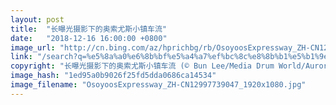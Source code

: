 ```yaml
---
layout: post
title:  "长曝光摄影下的奥索尤斯小镇车流"
date:   "2018-12-16 16:00:00 +0800"
image_url: "http://cn.bing.com/az/hprichbg/rb/OsoyoosExpressway_ZH-CN12997739047_1920x1080.jpg"
link: "/search?q=%e5%8a%a0%e6%8b%bf%e5%a4%a7%ef%bc%8c%e8%8b%b1%e5%b1%9e%e5%93%a5%e4%bc%a6%e6%af%94%e4%ba%9a&form=HPCAPT&mkt=zh-cn"
copyright: "长曝光摄影下的奥索尤斯小镇车流 (© Bun Lee/Media Drum World/Aurora Photos)"
image_hash: "1ed95a0b9026f25fd5dda0686ca14534"
image_filename: "OsoyoosExpressway_ZH-CN12997739047_1920x1080.jpg"
---
```

